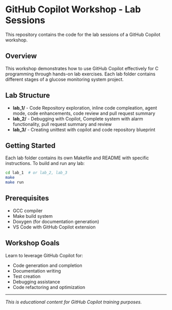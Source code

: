 # GitHub Copilot Workshop - Lab Sessions

This repository contains the code for the lab sessions of a GitHub Copilot workshop.

## Overview

This workshop demonstrates how to use GitHub Copilot effectively for C programming through hands-on lab exercises. Each lab folder contains different stages of a glucose monitoring system project.

## Lab Structure

- **lab_1/** - Code Repository exploration, inline code compleation, agent mode, code enhancements, code review and pull request summary
- **lab_2/** - Debugging with Copilot, Complete system with alarm functionality, pull request summary and review
- **lab_3/** - Creating unittest with copilot and code repository blueprint

## Getting Started

Each lab folder contains its own Makefile and README with specific instructions. To build and run any lab:

```bash
cd lab_1  # or lab_2, lab_3
make
make run
```

## Prerequisites

- GCC compiler
- Make build system
- Doxygen (for documentation generation)
- VS Code with GitHub Copilot extension

## Workshop Goals

Learn to leverage GitHub Copilot for:
- Code generation and completion
- Documentation writing
- Test creation
- Debugging assistance
- Code refactoring and optimization

---

*This is educational content for GitHub Copilot training purposes.*
